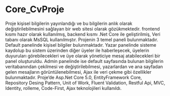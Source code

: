# Core_CvProje
Proje kişisel bilgilerin yayınlandığı ve bu bilgilerin anlık olarak değiştirilebilmesini sağlayan bir web sitesi olarak gözükmektedir. frontend kısmı hazır olarak 
kullanılmış, backend kısmı .Net Core ile geliştirilmiş, Veri tabanı olarak MsSQL kullanılmıştır.
Projenin 3 temel paneli bulunmaktadır.
Default panelinde kişisel bilgiler bulunmaktadır.
Yazar panelinde sisteme kaydolup bu sistem üzerinden diğer üyeler ile haberleşecek, üyelerin duyuruları 
görebilecekleri ve üye olarak yöneticiye mesaj atabilecekleri bir panel oluşturuldu. 
Admin panelinde ise default sayfasında bulunan bilgilerin veritabanından çekilmesi ve değiştirilebilmesi, 
yazarlardan ve ana sayfadan gelen mesajların görüntülenebilmesi, Ajax ile veri çekme gibi özellikler 
bulunmaktadır.
Proje’de Asp.Net Core 5.0, EntityFramework Core, Repository Desing Pattern, Unit of Work, Fluent 
Validation, Restful Api, MVC, Identity, rolleme, Code-First, Ajax teknolojileri kullanıldı. 

